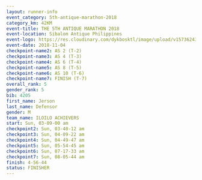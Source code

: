 ```yaml
---
layout: runner-info 
event_category: 5th-antique-marathon-2018 
category_km: 42KM 
event-title: THE 5TH ANTIQUE MARATHON 2018 
event-location: Sibalom Antique Philippines 
event-logo: https://res.cloudinary.com/dykbosktl/image/upload/v1573624328/Logo/5th-Antique-Marathon-2018-Teaser_yficzt.jpg 
event-date: 2018-11-04 
checkpoint-name2: AS 2 (T-2) 
checkpoint-name3: AS 4 (T-3) 
checkpoint-name4: AS 6 (T-4) 
checkpoint-name5: AS 8 (T-5) 
checkpoint-name6: AS 10 (T-6) 
checkpoint-name7: FINISH (T-7) 
overall_rank: 5
gender_rank: 5
bib: 4205
first_name: Jerson
last_name: Defensor
gender: M
team_name: ILOILO ACHIEVERS
start: Sun, 03-09-00 am
checkpoint2: Sun, 03-40-12 am
checkpoint3: Sun, 04-09-22 am
checkpoint4: Sun, 04-49-47 am
checkpoint5: Sun, 05-54-45 am
checkpoint6: Sun, 07-17-33 am
checkpoint7: Sun, 08-05-44 am
finish: 4-56-44
status: FINISHER
---
```

